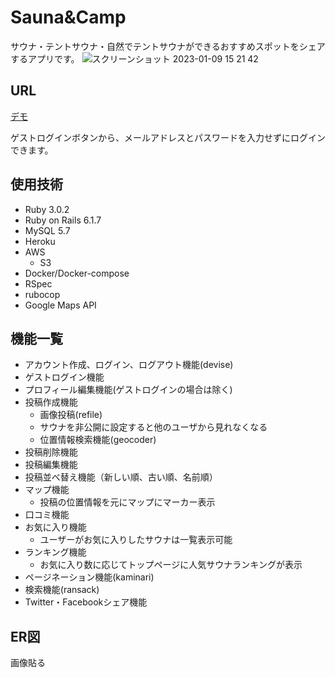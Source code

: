 # Sauna&Camp

サウナ・テントサウナ・自然でテントサウナができるおすすめスポットをシェアするアプリです。
![スクリーンショット 2023-01-09 15 21 42](https://user-images.githubusercontent.com/109324447/211256052-39be43f4-cb20-46e6-b9b6-affcaefbe293.png)


## URL

[デモ](https://chatapp-reactts.web.app/)

ゲストログインボタンから、メールアドレスとパスワードを入力せずにログインできます。

## 使用技術

- Ruby 3.0.2
- Ruby on Rails 6.1.7
- MySQL 5.7
- Heroku
- AWS
    - S3
- Docker/Docker-compose
- RSpec
- rubocop
- Google Maps API


## 機能一覧

- アカウント作成、ログイン、ログアウト機能(devise)
- ゲストログイン機能
- プロフィール編集機能(ゲストログインの場合は除く)
- 投稿作成機能
    - 画像投稿(refile)
    - サウナを非公開に設定すると他のユーザから見れなくなる
    - 位置情報検索機能(geocoder)
- 投稿削除機能
- 投稿編集機能
- 投稿並べ替え機能（新しい順、古い順、名前順）
- マップ機能
    - 投稿の位置情報を元にマップにマーカー表示
- 口コミ機能
- お気に入り機能
    - ユーザーがお気に入りしたサウナは一覧表示可能
- ランキング機能
    - お気に入り数に応じてトップページに人気サウナランキングが表示
- ページネーション機能(kaminari)
- 検索機能(ransack)
- Twitter・Facebookシェア機能


## ER図

画像貼る



